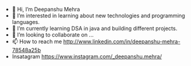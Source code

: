 - 👋 Hi, I’m Deepanshu Mehra
- 👀 I’m interested in learning about new technologies and programming languages.
- 🌱 I’m currently learning DSA in java and building different projects.
- 💞️ I’m looking to collaborate on ...
- 📫 How to reach me http://www.linkedin.com/in/deepanshu-mehra-78548a25b
- Insatagram https://www.instagram.com/_deepanshu.mehra/

<!---
MegatonREX/MegatonREX is a ✨ special ✨ repository because its `README.md` (this file) appears on your GitHub profile.
You can click the Preview link to take a look at your changes.
--->
